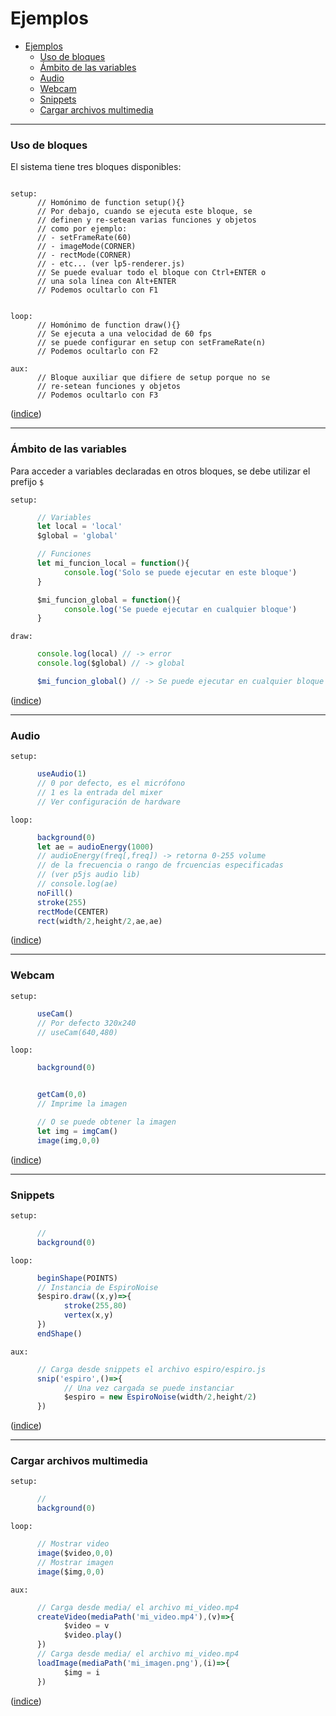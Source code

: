 # Ejemplos

<a name="ejemplos"></a>
- [Ejemplos](#ejemplos)
    - [Uso de bloques](#uso-de-bloques)
    - [Ámbito de las variables](#%C3%A1mbito-de-las-variables)
    - [Audio](#audio)
    - [Webcam](#webcam)
    - [Snippets](#snippets)
    - [Cargar archivos multimedia](#cargar-archivos-multimedia)

<a name="uso-de-bloques"></a>

---

### Uso de bloques

El sistema tiene tres bloques disponibles:

~~~

setup:
      // Homónimo de function setup(){}
      // Por debajo, cuando se ejecuta este bloque, se
      // definen y re-setean varias funciones y objetos
      // como por ejemplo:
      // - setFrameRate(60)
      // - imageMode(CORNER)
      // - rectMode(CORNER)
      // - etc... (ver lp5-renderer.js)
      // Se puede evaluar todo el bloque con Ctrl+ENTER o
      // una sola línea con Alt+ENTER
      // Podemos ocultarlo con F1


loop:
      // Homónimo de function draw(){}
      // Se ejecuta a una velocidad de 60 fps
      // se puede configurar en setup con setFrameRate(n)
      // Podemos ocultarlo con F2

aux:
      // Bloque auxiliar que difiere de setup porque no se
      // re-setean funciones y objetos
      // Podemos ocultarlo con F3

~~~

([indice](#ejemplos))

<a name="ambito-variables"></a>

---

### Ámbito de las variables

Para acceder a variables declaradas en otros bloques, se debe utilizar el prefijo `$`

`setup:`

~~~js
      // Variables
      let local = 'local'
      $global = 'global'

      // Funciones
      let mi_funcion_local = function(){
            console.log('Solo se puede ejecutar en este bloque')
      }

      $mi_funcion_global = function(){
            console.log('Se puede ejecutar en cualquier bloque')
      }

~~~

`draw:`

~~~js
      console.log(local) // -> error
      console.log($global) // -> global

      $mi_funcion_global() // -> Se puede ejecutar en cualquier bloque

~~~

([indice](#ejemplos))

---

<a name="audio"></a>

### Audio

`setup:`

~~~js
      useAudio(1)
      // 0 por defecto, es el micrófono
      // 1 es la entrada del mixer
      // Ver configuración de hardware
~~~

`loop:`

~~~js
      background(0)
      let ae = audioEnergy(1000)
      // audioEnergy(freq[,freq]) -> retorna 0-255 volume
      // de la frecuencia o rango de frcuencias especificadas
      // (ver p5js audio lib)
      // console.log(ae)
      noFill()
      stroke(255)
      rectMode(CENTER)
      rect(width/2,height/2,ae,ae)
~~~

([indice](#ejemplos))

---

<a name="webcam"></a>

### Webcam

`setup:`

~~~js
      useCam()
      // Por defecto 320x240
      // useCam(640,480)
~~~

`loop:`

~~~js
      background(0)


      getCam(0,0)
      // Imprime la imagen

      // O se puede obtener la imagen
      let img = imgCam()
      image(img,0,0)
~~~

([indice](#ejemplos))

---

<a name="snippets"></a>

### Snippets

`setup:`

~~~js
      //
      background(0)
~~~

`loop:`

~~~js
      beginShape(POINTS)
      // Instancia de EspiroNoise
      $espiro.draw((x,y)=>{
            stroke(255,80)
            vertex(x,y)
      })
      endShape()

~~~

`aux:`

~~~js
      // Carga desde snippets el archivo espiro/espiro.js
      snip('espiro',()=>{
            // Una vez cargada se puede instanciar
            $espiro = new EspiroNoise(width/2,height/2)
      })
~~~

([indice](#ejemplos))

<a name="cargar-archivos"></a>

---

### Cargar archivos multimedia

`setup:`

~~~js
      //
      background(0)
~~~

`loop:`

~~~js
      // Mostrar video
      image($video,0,0)
      // Mostrar imagen
      image($img,0,0)

~~~

`aux:`

~~~js
      // Carga desde media/ el archivo mi_video.mp4
      createVideo(mediaPath('mi_video.mp4'),(v)=>{
            $video = v
            $video.play()
      })
      // Carga desde media/ el archivo mi_video.mp4
      loadImage(mediaPath('mi_imagen.png'),(i)=>{
            $img = i
      })
~~~

([indice](#ejemplos))